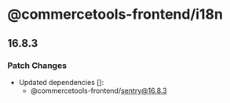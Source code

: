 # @commercetools-frontend/i18n

## 16.8.3
### Patch Changes

- Updated dependencies []:
  - @commercetools-frontend/sentry@16.8.3
